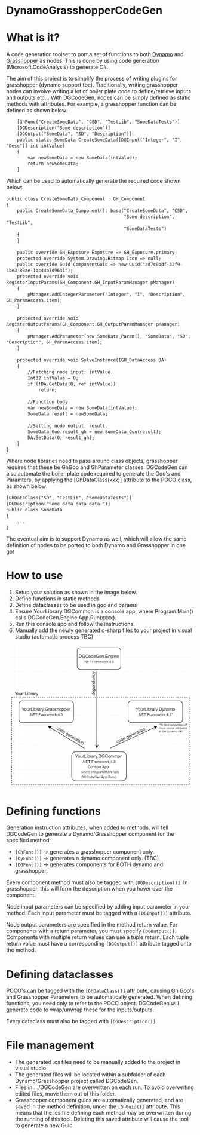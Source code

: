# DynamoGrasshopperCodeGen


# What is it?
A code generation toolset to port a set of functions to both [Dynamo](https://dynamobim.org/) and [Grasshopper](https://www.grasshopper3d.com/) as nodes. This is done by using code generation (Microsoft.CodeAnalysis) to generate C#.

The aim of this project is to simplify the process of writing plugins for grasshopper (dynamo support tbc). Traditionally, writing grasshopper nodes can involve writing a lot of boiler plate code to define/retrieve inputs and outputs etc... With DGCodeGen, nodes can be simply defined as static methods with attributes. For example, a grasshopper function can be defined as shown below:

        [GhFunc("CreateSomeData", "CSD", "TestLib", "SomeDataTests")]
        [DGDescription("Some description")]
        [DGOutput("SomeData", "SD", "Description")]
        public static SomeData CreateSomeData([DGInput("Integer", "I", "Desc")] int intValue)
        {
            var newSomeData = new SomeData(intValue);
            return newSomeData;
        }

Which can be used to automatically generate the required code shown below:

    public class CreateSomeData_Component : GH_Component
    {
        public CreateSomeData_Component(): base("CreateSomeData", "CSD", 
                                                "Some description", "TestLib", 
                                                "SomeDataTests")
        {
        }

        public override GH_Exposure Exposure => GH_Exposure.primary;
        protected override System.Drawing.Bitmap Icon => null;
        public override Guid ComponentGuid => new Guid("ad7c0bdf-32f9-4be3-80ae-1bc44a7d9641");
        protected override void RegisterInputParams(GH_Component.GH_InputParamManager pManager)
        {
            pManager.AddIntegerParameter("Integer", "I", "Description", GH_ParamAccess.item);
        }

        protected override void RegisterOutputParams(GH_Component.GH_OutputParamManager pManager)
        {
            pManager.AddParameter(new SomeData_Param(), "SomeData", "SD", "Description", GH_ParamAccess.item);
        }

        protected override void SolveInstance(IGH_DataAccess DA)
        {
            //Fetching node input: intValue.
            Int32 intValue = 0;
            if (!DA.GetData(0, ref intValue))
                return;

            //Function body
            var newSomeData = new SomeData(intValue);
            SomeData result = newSomeData;

            //Setting node output: result.
            SomeData_Goo result_gh = new SomeData_Goo(result);
            DA.SetData(0, result_gh);
        }
    }


Where node libraries need to pass around class objects, grasshopper requires that these be GhGoo and GhParameter classes. DGCodeGen can also automate the boiler plate code required to generate the Goo's and Paramters, by applying the [GhDataClass(xxx)] attribute to the POCO class, as shown below:

    [GhDataClass("SD", "TestLib", "SomeDataTests")]
    [DGDescription("Some data data data.")]
    public class SomeData
    {
        ...
    }

The eventual aim is to support Dynamo as well, which will allow the same definition of nodes to be ported to both Dynamo and Grasshopper in one go!

# How to use
1. Setup your solution as shown in the image below.
2. Define functions in static methods
3. Define dataclasses to be used in goo and params
4. Ensure YourLibrary.DGCommon is a console app, where Program.Main() calls DGCodeGen.Engine.App.Run(xxxx).
5. Run this console app and follow the instructions.
6. Manually add the newly generated c-sharp files to your project in visual studio (automatic process TBC)

![SolutionStructureImage](images/SolutionStructure.PNG)

# Defining functions
Generation instruction attributes, when added to methods, will tell DGCodeGen to generate a Dynamo/Grasshopper component for the specified method:
* `[GhFunc()]`  -> generates a grasshopper component only.  
* `[DyFunc()]`  -> generates a dynamo component only. (TBC)
* `[DGFunc()]`  -> generates components for BOTH dynamo and grasshopper.

Every component method must also be tagged with `[DGDescription()]`. In grasshopper, this will form the description when you hover over the component.

Node input parameters can be specified by adding input parameter in your method. Each input parameter must be tagged with a `[DGInput()]` attribute.

Node output parameters are specified in the method return value. For components with a return parameter, you must specify `[DGOutput()]`. Components with multiple return values can use a tuple return. Each tuple return value must have a corresponding `[DGOutput()]` attribute tagged onto the method.


# Defining dataclasses

POCO's can be tagged with the `[GhDataClass()]` attribute, causing Gh Goo's and Grasshopper Parameters to be automatically generated. When defining functions, you need only to refer to the POCO object. DGCodeGen will generate code to wrap/unwrap these for the inputs/outputs.

Every dataclass must also be tagged with `[DGDescription()]`.

# File management

* The generated .cs files need to be manually added to the project in visual studio
* The generated files will be located within a subfolder of each Dynamo/Grasshopper project called DGCodeGen.
* Files in .../DGCodeGen are overwritten on each run. To avoid overwriting edited files, move them out of this folder.
* Grasshopper component guids are automatically generated, and are saved in the method definition, under the `[GhGuid()]` attribute. This means that the .cs file defining each method may be overwritten during the running of this tool. Deleting this saved attribute will cause the tool to generate a new Guid.
